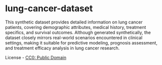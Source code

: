 # lung-cancer-dataset

This synthetic dataset provides detailed information on lung cancer patients, covering demographic attributes, medical history, treatment specifics, and survival outcomes. Although generated synthetically, the dataset closely mirrors real-world scenarios encountered in clinical settings, making it suitable for predictive modeling, prognosis assessment, and treatment efficacy analysis in lung cancer research.

License - [CC0: Public Domain](https://creativecommons.org/publicdomain/zero/1.0/)

